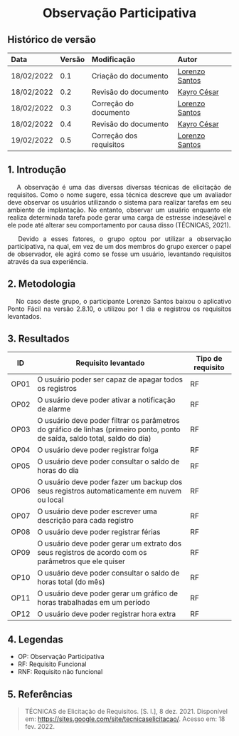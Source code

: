 # <center> Observação Participativa


## Histórico de versão<br>

|    Data    | Versão |                Modificação                |       Autor        |
| :-------- | :---- | :--------------------------------------- | :---------------- |
| 18/02/2022 |  0.1   | Criação do documento |  [Lorenzo Santos](https://github.com/lorenzo7377)   |
| 18/02/2022 |  0.2   | Revisão do documento |  [Kayro César](https://github.com/kayrocesar)   |
| 18/02/2022 |  0.3   | Correção do documento |  [Lorenzo Santos](https://github.com/lorenzo7377)   |
| 18/02/2022 |  0.4   | Revisão do documento |  [Kayro César](https://github.com/kayrocesar)   |
| 19/02/2022 |  0.5   | Correção dos requisitos |  [Lorenzo Santos](https://github.com/lorenzo7377)   |


## 1. Introdução

<p align="justify">&emsp;
    A observação é uma das diversas diversas técnicas de elicitação de requisitos. Como o nome sugere, essa técnica descreve que um avaliador deve observar os usuários utilizando o sistema para realizar tarefas em seu ambiente de implantação. No entanto, observar um usuário enquanto ele realiza determinada tarefa pode gerar uma carga de estresse indesejável e ele pode até alterar seu comportamento por causa disso (TÉCNICAS, 2021).
</p>

<p align="justify">&emsp;
    Devido a esses fatores, o grupo optou por utilizar a observação participativa, na qual, em vez de um dos membros do grupo exercer o papel de observador, ele agirá como se fosse um usuário, levantando requisitos através da sua experiência.
</p>


## 2. Metodologia
<p align="justify">&emsp;
   No caso deste grupo, o participante Lorenzo Santos baixou o aplicativo Ponto Fácil na versão 2.8.10, o utilizou por 1 dia e registrou os requisitos levantados.
</p>

## 3. Resultados
|ID| Requisito levantado | Tipo de requisito |
| -- | -- | -- |
| OP01 | O usuário poder ser capaz de apagar todos os registros | RF |
| OP02 | O usuário deve poder ativar a notificação de alarme | RF |
| OP03 | O usuário deve poder filtrar os parâmetros do gráfico de linhas (primeiro ponto, ponto de saída, saldo total, saldo do dia) | RF |
| OP04 | O usuário deve poder registrar folga | RF |
| OP05 | O usuário deve poder consultar o saldo de horas do dia | RF |
| OP06 | O usuário deve poder fazer um backup dos seus registros automaticamente em nuvem ou local | RF |
| OP07 | O usuário deve poder escrever uma descrição para cada registro | RF |
| OP08 | O usuário deve poder registrar férias | RF |
| OP09 | O usuário deve poder gerar um extrato dos seus registros de acordo com os parâmetros que ele quiser | RF |
| OP10 | O usuário deve poder consultar o saldo de horas total (do mês) | RF |
| OP11 | O usuário deve poder gerar um gráfico de horas trabalhadas em um período| RF |
| OP12 | O usuário deve poder registrar hora extra | RF |

## 4. Legendas

- OP: Observação Participativa
- RF: Requisito Funcional
- RNF: Requisito não funcional

## 5. Referências
> TÉCNICAS de Elicitação de Requisitos. [S. l.], 8 dez. 2021. Disponível em: https://sites.google.com/site/tecnicaselicitacao/. Acesso em: 18 fev. 2022.
